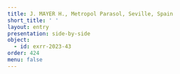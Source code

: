 ```yaml
---
title: J. MAYER H., Metropol Parasol, Seville, Spain
short_title: ' '
layout: entry
presentation: side-by-side
object:
  - id: exrr-2023-43
order: 424
menu: false
---
```

